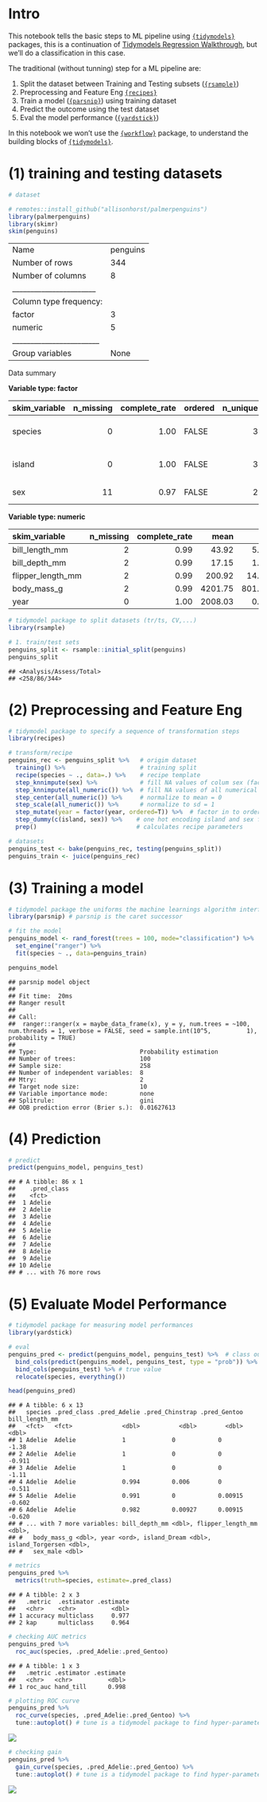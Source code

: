 Intro
=====

This notebook tells the basic steps to ML pipeline using
[`{tidymodels}`](https://www.tidymodels.org/) packages, this is a
continuation of [Tidymodels Regression
Walkthrough](./tidymodels_regression_walkthrough.md), but we’ll do a
classification in this case.

The traditional (without tunning) step for a ML pipeline are:

1.  Split the dataset between Training and Testing subsets
    ([`{rsample}`](https://rsample.tidymodels.org/))
2.  Preprocessing and Feature Eng
    [`{recipes}`](https://recipes.tidymodels.org/)
3.  Train a model ([`{parsnip}`](https://parsnip.tidymodels.org/)) using
    training dataset
4.  Predict the outcome using the test dataset
5.  Eval the model performance
    ([`{yardstick}`](https://yardstick.tidymodels.org/))

In this notebook we won’t use the
[`{workflow}`](https://workflows.tidymodels.org/) package, to understand
the building blocks of [`{tidymodels}`](https://www.tidymodels.org/).

(1) training and testing datasets
=================================

``` r
# dataset

# remotes::install_github("allisonhorst/palmerpenguins")
library(palmerpenguins)
library(skimr)
skim(penguins)
```

|                                                  |          |
|:-------------------------------------------------|:---------|
| Name                                             | penguins |
| Number of rows                                   | 344      |
| Number of columns                                | 8        |
| \_\_\_\_\_\_\_\_\_\_\_\_\_\_\_\_\_\_\_\_\_\_\_   |          |
| Column type frequency:                           |          |
| factor                                           | 3        |
| numeric                                          | 5        |
| \_\_\_\_\_\_\_\_\_\_\_\_\_\_\_\_\_\_\_\_\_\_\_\_ |          |
| Group variables                                  | None     |

Data summary

**Variable type: factor**

| skim_variable | n_missing | complete_rate | ordered | n_unique | top_counts                  |
|:--------------|----------:|--------------:|:--------|---------:|:----------------------------|
| species       |         0 |          1.00 | FALSE   |        3 | Ade: 152, Gen: 124, Chi: 68 |
| island        |         0 |          1.00 | FALSE   |        3 | Bis: 168, Dre: 124, Tor: 52 |
| sex           |        11 |          0.97 | FALSE   |        2 | mal: 168, fem: 165          |

**Variable type: numeric**

| skim_variable     | n_missing | complete_rate |    mean |     sd |     p0 |     p25 |     p50 |    p75 |   p100 | hist  |
|:------------------|----------:|--------------:|--------:|-------:|-------:|--------:|--------:|-------:|-------:|:------|
| bill_length_mm    |         2 |          0.99 |   43.92 |   5.46 |   32.1 |   39.23 |   44.45 |   48.5 |   59.6 | ▃▇▇▆▁ |
| bill_depth_mm     |         2 |          0.99 |   17.15 |   1.97 |   13.1 |   15.60 |   17.30 |   18.7 |   21.5 | ▅▅▇▇▂ |
| flipper_length_mm |         2 |          0.99 |  200.92 |  14.06 |  172.0 |  190.00 |  197.00 |  213.0 |  231.0 | ▂▇▃▅▂ |
| body_mass_g       |         2 |          0.99 | 4201.75 | 801.95 | 2700.0 | 3550.00 | 4050.00 | 4750.0 | 6300.0 | ▃▇▆▃▂ |
| year              |         0 |          1.00 | 2008.03 |   0.82 | 2007.0 | 2007.00 | 2008.00 | 2009.0 | 2009.0 | ▇▁▇▁▇ |

``` r
# tidymodel package to split datasets (tr/ts, CV,...)
library(rsample) 

# 1. train/test sets
penguins_split <- rsample::initial_split(penguins)
penguins_split
```

    ## <Analysis/Assess/Total>
    ## <258/86/344>

(2) Preprocessing and Feature Eng
=================================

``` r
# tidymodel package to specify a sequence of transformation steps
library(recipes)

# transform/recipe
penguins_rec <- penguins_split %>%   # origim dataset
  training() %>%                     # training split
  recipe(species ~ ., data=.) %>%    # recipe template
  step_knnimpute(sex) %>%            # fill NA values of colum sex (factor)
  step_knnimpute(all_numeric()) %>%  # fill NA values of all numerical vars
  step_center(all_numeric()) %>%     # normalize to mean = 0
  step_scale(all_numeric()) %>%      # normalize to sd = 1
  step_mutate(year = factor(year, ordered=T)) %>%  # factor in to ordered
  step_dummy(c(island, sex)) %>%    # one hot encoding island and sex factors vars
  prep()                            # calculates recipe parameters

# datasets
penguins_test <- bake(penguins_rec, testing(penguins_split))
penguins_train <- juice(penguins_rec)
```

(3) Training a model
====================

``` r
# tidymodel package the uniforms the machine learnings algorithm interface
library(parsnip) # parsnip is the caret successor

# fit the model
penguins_model <- rand_forest(trees = 100, mode="classification") %>% 
  set_engine("ranger") %>% 
  fit(species ~ ., data=penguins_train)

penguins_model
```

    ## parsnip model object
    ## 
    ## Fit time:  20ms 
    ## Ranger result
    ## 
    ## Call:
    ##  ranger::ranger(x = maybe_data_frame(x), y = y, num.trees = ~100,      num.threads = 1, verbose = FALSE, seed = sample.int(10^5,          1), probability = TRUE) 
    ## 
    ## Type:                             Probability estimation 
    ## Number of trees:                  100 
    ## Sample size:                      258 
    ## Number of independent variables:  8 
    ## Mtry:                             2 
    ## Target node size:                 10 
    ## Variable importance mode:         none 
    ## Splitrule:                        gini 
    ## OOB prediction error (Brier s.):  0.01627613

(4) Prediction
==============

``` r
# predict
predict(penguins_model, penguins_test)
```

    ## # A tibble: 86 x 1
    ##    .pred_class
    ##    <fct>      
    ##  1 Adelie     
    ##  2 Adelie     
    ##  3 Adelie     
    ##  4 Adelie     
    ##  5 Adelie     
    ##  6 Adelie     
    ##  7 Adelie     
    ##  8 Adelie     
    ##  9 Adelie     
    ## 10 Adelie     
    ## # ... with 76 more rows

(5) Evaluate Model Performance
==============================

``` r
# tidymodel package for measuring model performances
library(yardstick)

# eval
penguins_pred <- predict(penguins_model, penguins_test) %>%  # class outcome
  bind_cols(predict(penguins_model, penguins_test, type = "prob")) %>% # class probs
  bind_cols(penguins_test) %>% # true value
  relocate(species, everything())

head(penguins_pred)
```

    ## # A tibble: 6 x 13
    ##   species .pred_class .pred_Adelie .pred_Chinstrap .pred_Gentoo bill_length_mm
    ##   <fct>   <fct>              <dbl>           <dbl>        <dbl>          <dbl>
    ## 1 Adelie  Adelie             1             0            0               -1.38 
    ## 2 Adelie  Adelie             1             0            0               -0.911
    ## 3 Adelie  Adelie             1             0            0               -1.11 
    ## 4 Adelie  Adelie             0.994         0.006        0               -0.511
    ## 5 Adelie  Adelie             0.991         0            0.00915         -0.602
    ## 6 Adelie  Adelie             0.982         0.00927      0.00915         -0.620
    ## # ... with 7 more variables: bill_depth_mm <dbl>, flipper_length_mm <dbl>,
    ## #   body_mass_g <dbl>, year <ord>, island_Dream <dbl>, island_Torgersen <dbl>,
    ## #   sex_male <dbl>

``` r
# metrics
penguins_pred %>% 
  metrics(truth=species, estimate=.pred_class)
```

    ## # A tibble: 2 x 3
    ##   .metric  .estimator .estimate
    ##   <chr>    <chr>          <dbl>
    ## 1 accuracy multiclass     0.977
    ## 2 kap      multiclass     0.964

``` r
# checking AUC metrics
penguins_pred %>% 
  roc_auc(species, .pred_Adelie:.pred_Gentoo)
```

    ## # A tibble: 1 x 3
    ##   .metric .estimator .estimate
    ##   <chr>   <chr>          <dbl>
    ## 1 roc_auc hand_till      0.998

``` r
# plotting ROC curve
penguins_pred %>% 
  roc_curve(species, .pred_Adelie:.pred_Gentoo) %>% 
  tune::autoplot() # tune is a tidymodel package to find hyper-parameters
```

![](tidymodels_classification_walkthrough_files/figure-markdown_github/classEval-1.png)

``` r
# checking gain
penguins_pred %>% 
  gain_curve(species, .pred_Adelie:.pred_Gentoo) %>% 
  tune::autoplot() # tune is a tidymodel package to find hyper-parameters
```

![](tidymodels_classification_walkthrough_files/figure-markdown_github/classEval-2.png)
